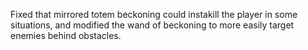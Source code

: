 Fixed that mirrored totem beckoning could instakill the player in some situations, and modified the wand of beckoning to more easily target enemies behind obstacles.
